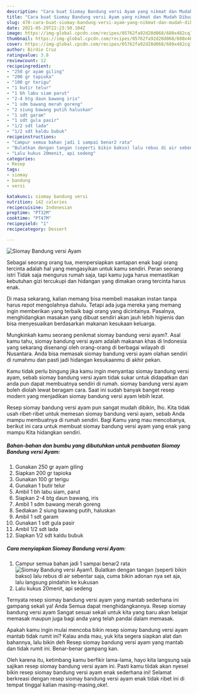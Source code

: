 ```yaml
---
description: "Cara buat Siomay Bandung versi Ayam yang nikmat dan Mudah Dibuat"
title: "Cara buat Siomay Bandung versi Ayam yang nikmat dan Mudah Dibuat"
slug: 470-cara-buat-siomay-bandung-versi-ayam-yang-nikmat-dan-mudah-dibuat
date: 2021-05-29T22:23:50.104Z
image: https://img-global.cpcdn.com/recipes/05762fa92d28d068/680x482cq70/siomay-bandung-versi-ayam-foto-resep-utama.jpg
thumbnail: https://img-global.cpcdn.com/recipes/05762fa92d28d068/680x482cq70/siomay-bandung-versi-ayam-foto-resep-utama.jpg
cover: https://img-global.cpcdn.com/recipes/05762fa92d28d068/680x482cq70/siomay-bandung-versi-ayam-foto-resep-utama.jpg
author: Birdie Cruz
ratingvalue: 3.8
reviewcount: 12
recipeingredient:
- "250 gr ayam giling"
- "200 gr tapioka"
- "100 gr terigu"
- "1 butir telur"
- "1 bh labu siam parut"
- "2-4 btg daun bawang iris"
- "1 sdm bawang merah goreng"
- "2 siung bawang putih haluskan"
- "1 sdt garam"
- "1 sdt gula pasir"
- "1/2 sdt lada"
- "1/2 sdt kaldu bubuk"
recipeinstructions:
- "Campur semua bahan jadi 1 sampai benar2 rata"
- "Bulatkan dengan tangan (seperti bikin bakso) lalu rebus di air sebentar saja, cuma bikin adonan nya set aja, lalu langsung pindahin ke kukusan"
- "Lalu kukus 20menit, api sedeng"
categories:
- Resep
tags:
- siomay
- bandung
- versi

katakunci: siomay bandung versi 
nutrition: 142 calories
recipecuisine: Indonesian
preptime: "PT32M"
cooktime: "PT47M"
recipeyield: "1"
recipecategory: Dessert

---
```



![Siomay Bandung versi Ayam](https://img-global.cpcdn.com/recipes/05762fa92d28d068/680x482cq70/siomay-bandung-versi-ayam-foto-resep-utama.jpg)

Sebagai seorang orang tua, mempersiapkan santapan enak bagi orang tercinta adalah hal yang mengasyikan untuk kamu sendiri. Peran seorang istri Tidak saja mengurus rumah saja, tapi kamu juga harus memastikan kebutuhan gizi tercukupi dan hidangan yang dimakan orang tercinta harus enak.

Di masa  sekarang, kalian memang bisa membeli masakan instan tanpa harus repot mengolahnya dahulu. Tetapi ada juga mereka yang memang ingin memberikan yang terbaik bagi orang yang dicintainya. Pasalnya, menghidangkan masakan yang dibuat sendiri akan jauh lebih higienis dan bisa menyesuaikan berdasarkan makanan kesukaan keluarga. 



Mungkinkah kamu seorang penikmat siomay bandung versi ayam?. Asal kamu tahu, siomay bandung versi ayam adalah makanan khas di Indonesia yang sekarang disenangi oleh orang-orang di berbagai wilayah di Nusantara. Anda bisa memasak siomay bandung versi ayam olahan sendiri di rumahmu dan pasti jadi hidangan kesukaanmu di akhir pekan.

Kamu tidak perlu bingung jika kamu ingin menyantap siomay bandung versi ayam, sebab siomay bandung versi ayam tidak sukar untuk didapatkan dan anda pun dapat membuatnya sendiri di rumah. siomay bandung versi ayam boleh diolah lewat beragam cara. Saat ini sudah banyak banget resep modern yang menjadikan siomay bandung versi ayam lebih lezat.

Resep siomay bandung versi ayam pun sangat mudah dibikin, lho. Kita tidak usah ribet-ribet untuk memesan siomay bandung versi ayam, sebab Anda mampu membuatnya di rumah sendiri. Bagi Kamu yang mau mencobanya, berikut ini cara untuk membuat siomay bandung versi ayam yang enak yang mampu Kita hidangkan sendiri.

<!--inarticleads1-->

##### Bahan-bahan dan bumbu yang dibutuhkan untuk pembuatan Siomay Bandung versi Ayam:

1. Gunakan 250 gr ayam giling
1. Siapkan 200 gr tapioka
1. Gunakan 100 gr terigu
1. Gunakan 1 butir telur
1. Ambil 1 bh labu siam, parut
1. Siapkan 2-4 btg daun bawang, iris
1. Ambil 1 sdm bawang merah goreng
1. Sediakan 2 siung bawang putih, haluskan
1. Ambil 1 sdt garam
1. Gunakan 1 sdt gula pasir
1. Ambil 1/2 sdt lada
1. Siapkan 1/2 sdt kaldu bubuk




<!--inarticleads2-->

##### Cara menyiapkan Siomay Bandung versi Ayam:

1. Campur semua bahan jadi 1 sampai benar2 rata
<img src="https://img-global.cpcdn.com/steps/2e0d7b3ec131a7ed/160x128cq70/siomay-bandung-versi-ayam-langkah-memasak-1-foto.jpg" alt="Siomay Bandung versi Ayam">1. Bulatkan dengan tangan (seperti bikin bakso) lalu rebus di air sebentar saja, cuma bikin adonan nya set aja, lalu langsung pindahin ke kukusan
1. Lalu kukus 20menit, api sedeng




Ternyata resep siomay bandung versi ayam yang mantab sederhana ini gampang sekali ya! Anda Semua dapat menghidangkannya. Resep siomay bandung versi ayam Sangat sesuai sekali untuk kita yang baru akan belajar memasak maupun juga bagi anda yang telah pandai dalam memasak.

Apakah kamu ingin mulai mencoba bikin resep siomay bandung versi ayam mantab tidak rumit ini? Kalau anda mau, yuk kita segera siapkan alat dan bahannya, lalu bikin deh Resep siomay bandung versi ayam yang mantab dan tidak rumit ini. Benar-benar gampang kan. 

Oleh karena itu, ketimbang kamu berfikir lama-lama, hayo kita langsung saja sajikan resep siomay bandung versi ayam ini. Pasti kamu tiidak akan nyesel bikin resep siomay bandung versi ayam enak sederhana ini! Selamat berkreasi dengan resep siomay bandung versi ayam enak tidak ribet ini di tempat tinggal kalian masing-masing,oke!.

